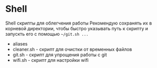 # Shell
Shell скрипты для облегчения работы
Рекомендую сохранять их в корневой директории,
чтобы быстро указывать путь к скрипту и
запускть его с помощью `~/git.sh ...`

+ aliases
+ cleaner.sh - скрипт для очистки от временных файлов
+ git.sh - скрипт для упрощения работы с git
+ wifi.sh - скрипт для настройки wifi
